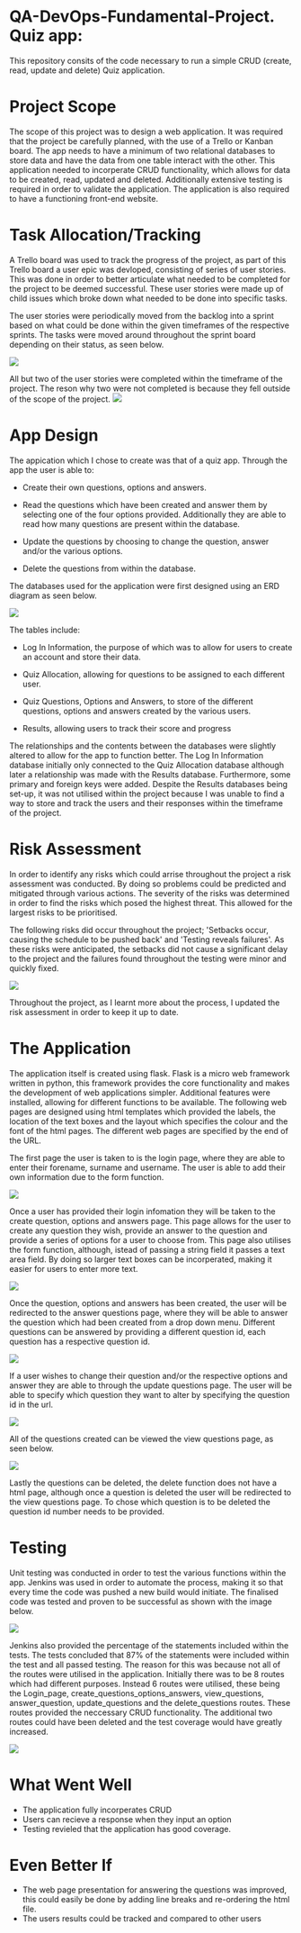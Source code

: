 # QA-DevOps-Fundamental-Project. Quiz app:
This repository consits of the code necessary to run a simple CRUD (create, read, update and delete) Quiz application.

# Project Scope
The scope of this project was to design a web application. It was required that the project be carefully planned, with the use of a Trello or Kanban board. The app needs to have a minimum of two relational databases to store data and have the data from one table interact with the other. This application needed to incorperate CRUD functionality, which allows for data to be created, read, updated and deleted. Additionally extensive testing is required in order to validate the application. The application is also required to have a functioning front-end website.

# Task Allocation/Tracking
A Trello board was used to track the progress of the project, as part of this Trello board a user epic was devloped, consisting of series of user stories. This was done in order to better articulate what needed to be completed for the project to be deemed successful. These user stories were made up of child issues which broke down what needed to be done into specific tasks.

The user stories were periodically moved from the backlog into a sprint based on what could be done within the given timeframes of the respective sprints. The tasks were moved around throughout the sprint board depending on their status, as seen below.

![](TrelloBoardScreenShot.png)

All but two of the user stories were completed within the timeframe of the project. The reson why two were not completed is because they fell outside of the scope of the project.
![](CompletedChildIssues.png)

# App Design
The appication which I chose to create was that of a quiz app. Through the app the user is able to:

* Create their own questions, options and answers.

* Read the questions which have been created and answer them by selecting one of the four options provided. Additionally they are able to read how many questions are present within the database.

* Update the questions by choosing to change the question, answer and/or the various options.

* Delete the questions from within the database.


The databases used for the application were first designed using an ERD diagram as seen below.

![](ERD1screenshot.png)

The tables include:

* Log In Information, the purpose of which was to allow for users to create an account and store their data.

* Quiz Allocation, allowing for questions to be assigned to each different user.

* Quiz Questions, Options and Answers, to store of the different questions, options and answers created by the various users.

* Results, allowing users to track their score and progress

The relationships and the contents between the databases were slightly altered to allow for the app to function better. The Log In Information database initially only connected to the Quiz Allocation database although later a relationship was made with the Results database. Furthermore, some primary and foreign keys were added. Despite the Results databases being set-up, it was not utilised within the project because I was unable to find a way to store and track the users and their responses within the timeframe of the project. 

# Risk Assessment
In order to identify any risks which could arrise throughout the project a risk assessment was conducted. By doing so problems could be predicted and mitigated through various actions. 
The severity of the risks was determined in order to find the risks which posed the highest threat. This allowed for the largest risks to be prioritised.

The following risks did occur throughout the project; 'Setbacks occur, causing the schedule to be pushed back' and 'Testing reveals failures'. As these risks were anticipated, the setbacks did not cause a significant delay to the project and the failures found throughout the testing were minor and quickly fixed.

![](RiskAsessment.png)

Throughout the project, as I learnt more about the process, I updated the risk assessment in order to keep it up to date.

# The Application
The application itself is created using flask. Flask is a micro web framework written in python, this framework provides the core functionality and makes the development of web applications simpler. Additional features were installed, allowing for different functions to be available.
The following web pages are designed using html templates which provided the labels, the location of the text boxes and the layout which specifies the colour and the font of the html pages. The different web pages are specified by the end of the URL.

The first page the user is taken to is the login page, where they are able to enter their forename, surname and username. The user is able to add their own information due to the form function.

![](Login.png)

Once a user has provided their login infomation they will be taken to the create question, options and answers page. This page allows for the user to create any question they wish, provide an answer to the question and provide a series of options for a user to choose from. This page also utilises the form function, although, istead of passing a string field it passes a text area field. By doing so larger text boxes can be incorperated, making it easier for users to enter more text.

![](CreatingQ.png)

Once the question, options and answers has been created, the user will be redirected to the answer questions page, where they will be able to answer the question which had been created from a drop down menu. Different questions can be answered by providing a different question id, each question has a respective question id.

![](AnsweringQ.png)

If a user wishes to change their question and/or the respective options and answer they are able to through the update questions page. The user will be able to specify which question they want to alter by specifying the question id in the url.

![](updatequestions.png)

All of the questions created can be viewed the view questions page, as seen below.

![](ViewingQ.png)

Lastly the questions can be deleted, the delete function does not have a html page, although once a question is deleted the user will be redirected to the view questions page. To chose which question is to be deleted the question id number needs to be provided.


# Testing
Unit testing was conducted in order to test the various functions within the app.
Jenkins was used in order to automate the process, making it so that every time the code was pushed a new build would initiate. The finalised code was tested and proven to be successful as shown with the image below.

![](JenkinsSuccessful.png)

Jenkins also provided the percentage of the statements included within the tests. The tests concluded that 87% of the statements were included within the test and all passed testing. The reason for this was because not all of the routes were utilised in the application. Initially there was to be 8 routes which had different purposes. Instead 6 routes were utilised, these being the Login_page, create_questions_options_answers, view_questions, answer_question, update_questions and the delete_questions routes. These routes provided the neccessary CRUD functionality. The additional two routes could have been deleted and the test coverage would have greatly increased.

![](JenkinsPercent.png)

# What Went Well
* The application fully incorperates CRUD
* Users can recieve a response when they input an option
* Testing revieled that the application has good coverage.

# Even Better If
* The web page presentation for answering the questions was improved, this could easily be done by adding line breaks and re-ordering the html file.
* The users results could be tracked and compared to other users 
